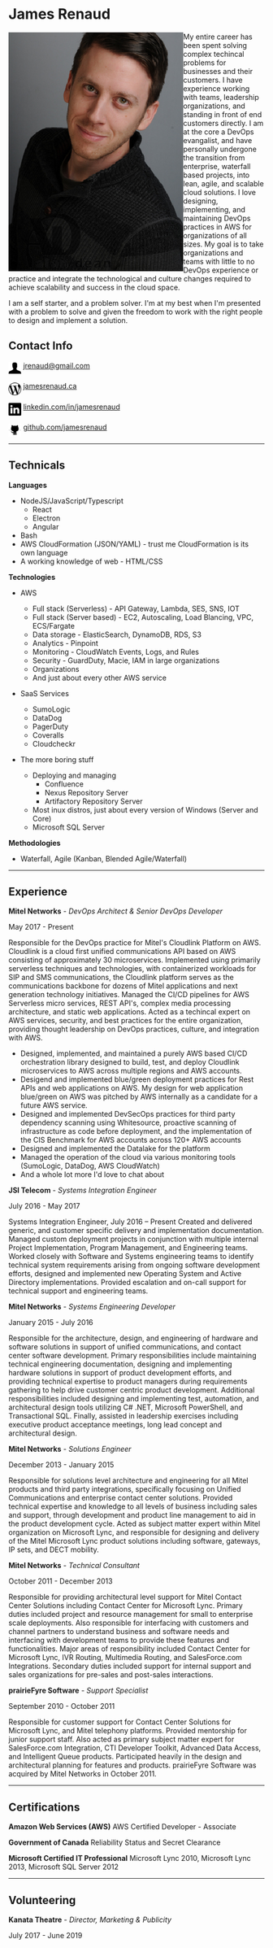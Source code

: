 # James Renaud
<img align="left" src="/images/headshot.png">
My entire career has been spent solving complex techincal problems for businesses and their customers. I have experience working with teams, leadership organizations, and standing in front of end customers directly. I am at the core a DevOps evangalist, and have personally undergone the transition from enterprise, waterfall based projects, into lean, agile, and scalable cloud solutions. I love designing, implementing, and maintaining DevOps practices in AWS for organizations of all sizes. My goal is to take organizations and teams with little to no DevOps experience or practice and integrate the technological and culture changes required to achieve scalability and success in the cloud space.

I am a self starter, and a problem solver. I'm at my best when I'm presented with a problem to solve and given the freedom to work with the right people to design and implement a solution.

## Contact Info
<img src="/images/male.png" width="25" align="middle"> [jrenaud@gmail.com](mailto:jrenaud@gmail.com)

<img src="/images/wordpress-logo.png" width="25" align="middle"> [jamesrenaud.ca](http://jamesrenaud.ca)

<img src="/images/linkedin-logo-1.png" width="25" align="middle"> [linkedin.com/in/jamesrenaud](https://www.linkedin.com/in/jamesrenaud)

<img src="/images/github-logo.png" width="25" align="middle"> [github.com/jamesrenaud](https://www.github.com/jamesrenaud)

---
## Technicals
**Languages**
* NodeJS/JavaScript/Typescript
  * React
  * Electron
  * Angular
* Bash
* AWS CloudFormation (JSON/YAML) - trust me CloudFormation is its own language
* A working knowledge of web - HTML/CSS

**Technologies**
* AWS
  * Full stack (Serverless) - API Gateway, Lambda, SES, SNS, IOT
  * Full stack (Server based) - EC2, Autoscaling, Load Blancing, VPC, ECS/Fargate
  * Data storage - ElasticSearch, DynamoDB, RDS, S3
  * Analytics - Pinpoint
  * Monitoring - CloudWatch Events, Logs, and Rules
  * Security - GuardDuty, Macie, IAM in large organizations
  * Organizations
  * And just about every other AWS service

* SaaS Services
  * SumoLogic
  * DataDog
  * PagerDuty
  * Coveralls
  * Cloudcheckr

* The more boring stuff
  * Deploying and managing
    * Confluence
    * Nexus Repository Server
    * Artifactory Repository Server
  * Most inux distros, just about every version of Windows (Server and Core)
  * Microsoft SQL Server

**Methodologies**
* Waterfall, Agile (Kanban, Blended Agile/Waterfall)
---

## Experience
**Mitel Networks** - *DevOps Architect & Senior DevOps Developer*

May 2017 - Present

Responsible for the DevOps practice for Mitel's Cloudlink Platform on AWS. Cloudlink is a cloud first unified communications API based on AWS consisting of approximately 30 microservices. Implemented using primarily serverless techniques and technologies, with containerized workloads for SIP and SMS communications, the Cloudlink platform serves as the communications backbone for dozens of Mitel applications and next generation technology initiatives. Managed the CI/CD pipelines for AWS Serverless micro services, REST API's, complex media processing architecture, and static web applications. Acted as a techincal expert on AWS services, security, and best practices for the entire organization, providing thought leadership on DevOps practices, culture, and integration with AWS. 

* Designed, implemented, and maintained a purely AWS based CI/CD orchestration library designed to build, test, and deploy Cloudlink microservices to AWS across multiple regions and AWS accounts. 
* Desigend and implemented blue/green deployment practices for Rest APIs and web applications on AWS. My design for web application blue/green on AWS was pitched by AWS internally as a candidate for a future AWS service.
* Designed and implemented DevSecOps practices for third party dependency scanning using Whitesource, proactive scanning of infrastructure as code before deployment, and the implementation of the CIS Benchmark for AWS accounts across 120+ AWS accounts
* Designed and implemented the Datalake for the platform
* Managed the operation of the cloud via various monitoring tools (SumoLogic, DataDog, AWS CloudWatch)
* And a whole lot more I'd love to chat about

**JSI Telecom** - *Systems Integration Engineer*

July 2016 - May 2017

Systems Integration Engineer, July 2016 – Present
Created and delivered generic, and customer specific delivery and implementation documentation. Managed custom deployment projects in conjunction with multiple internal Project Implementation, Program Management, and Engineering teams. Worked closely with Software and Systems engineering teams to identify technical system requirements arising from ongoing software development efforts, designed and implemented new Operating System and Active Directory implementations. Provided escalation and on-call support for technical support and engineering teams.


**Mitel Networks** - *Systems Engineering Developer*

January 2015 - July 2016

Responsible for the architecture, design, and engineering of hardware and software solutions in support of unified communications, and contact center software development. Primary responsibilities include maintaining technical engineering documentation, designing and implementing hardware solutions in support of product development efforts, and providing technical expertise to product managers during requirements gathering to help drive customer centric product development. Additional responsibilities included designing and implementing test, automation, and architectural design tools utilizing C# .NET, Microsoft PowerShell, and Transactional SQL. Finally, assisted in leadership exercises including executive product acceptance meetings, long lead concept and architectural design.

**Mitel Networks** - *Solutions Engineer*

December 2013 - January 2015

Responsible for solutions level architecture and engineering for all Mitel products and third party integrations, specifically focusing on Unified Communications and enterprise contact center solutions. Provided technical expertise and knowledge to all levels of business including sales and support, through development and product line management to aid in the product development cycle. Acted as subject matter expert within Mitel organization on Microsoft Lync, and responsible for designing and delivery of the Mitel Microsoft Lync product solutions including software, gateways, IP sets, and DECT mobility.

**Mitel Networks** - *Technical Consultant* 

October 2011 - December 2013

Responsible for providing architectural level support for Mitel Contact Center Solutions including Contact Center for Microsoft Lync. Primary duties included project and resource management for small to enterprise scale deployments. Also responsible for interfacing with customers and channel partners to understand business and software needs and interfacing with development teams to provide these features and functionalities. Major areas of responsibility included Contact Center for Microsoft Lync, IVR Routing, Multimedia Routing, and SalesForce.com Integrations. Secondary duties included support for internal support and sales organizations for pre-sales and post-sales interactions.

**prairieFyre Software** - *Support Specialist*

September 2010 - October 2011

Responsible for customer support for Contact Center Solutions for Microsoft Lync, and Mitel telephony platforms. Provided mentorship for junior support staff. Also acted as primary subject matter expert for SalesForce.com Integration, CTI Developer Toolkit, Advanced Data Access, and Intelligent Queue products. Participated heavily in the design and architectural planning for features and products. prairieFyre Software was acquired by Mitel Networks in October 2011.

---
## Certifications
**Amazon Web Services (AWS)**
AWS Certified Developer - Associate

**Government of Canada**
Reliability Status and Secret Clearance

**Microsoft Certified IT Professional**
Microsoft Lync 2010, Microsoft Lync 2013, Microsoft SQL Server 2012

---

## Volunteering
**Kanata Theatre** - *Director, Marketing & Publicity*

July 2017 - June 2019
